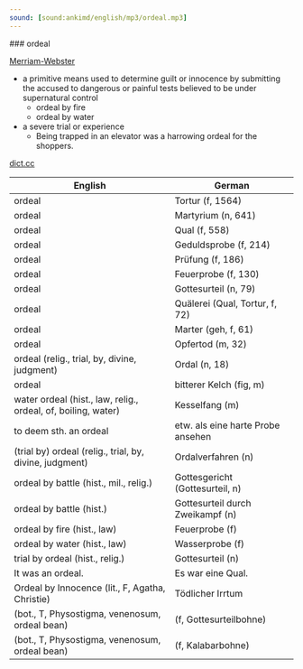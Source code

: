```yaml
---
sound: [sound:ankimd/english/mp3/ordeal.mp3]
---
```


\### ordeal

[Merriam-Webster](https://www.merriam-webster.com/dictionary/ordeal)

- a primitive means used to determine guilt or innocence by submitting the accused to dangerous or painful tests believed to be under supernatural control
    - ordeal by fire
    - ordeal by water
- a severe trial or experience
    - Being trapped in an elevator was a harrowing ordeal for the shoppers.

[dict.cc](https://www.dict.cc/ordeal)

| English        | German       |
| -------------- | ------------ |
| ordeal | Tortur (f, 1564) |
| ordeal | Martyrium (n, 641) |
| ordeal | Qual (f, 558) |
| ordeal | Geduldsprobe (f, 214) |
| ordeal | Prüfung (f, 186) |
| ordeal | Feuerprobe (f, 130) |
| ordeal | Gottesurteil (n, 79) |
| ordeal | Quälerei (Qual, Tortur, f, 72) |
| ordeal | Marter (geh, f, 61) |
| ordeal | Opfertod (m, 32) |
| ordeal (relig., trial, by, divine, judgment) | Ordal (n, 18) |
| ordeal | bitterer Kelch (fig, m) |
| water ordeal (hist., law, relig., ordeal, of, boiling, water) | Kesselfang (m) |
| to deem sth. an ordeal | etw. als eine harte Probe ansehen |
| (trial by) ordeal (relig., trial, by, divine, judgment) | Ordalverfahren (n) |
| ordeal by battle (hist., mil., relig.) | Gottesgericht (Gottesurteil, n) |
| ordeal by battle (hist.) | Gottesurteil durch Zweikampf (n) |
| ordeal by fire (hist., law) | Feuerprobe (f) |
| ordeal by water (hist., law) | Wasserprobe (f) |
| trial by ordeal (hist., relig.) | Gottesurteil (n) |
| It was an ordeal. | Es war eine Qual. |
| Ordeal by Innocence (lit., F, Agatha, Christie) | Tödlicher Irrtum |
|  (bot., T, Physostigma, venenosum, ordeal bean) |  (f, Gottesurteilbohne) |
|  (bot., T, Physostigma, venenosum, ordeal bean) |  (f, Kalabarbohne) |

